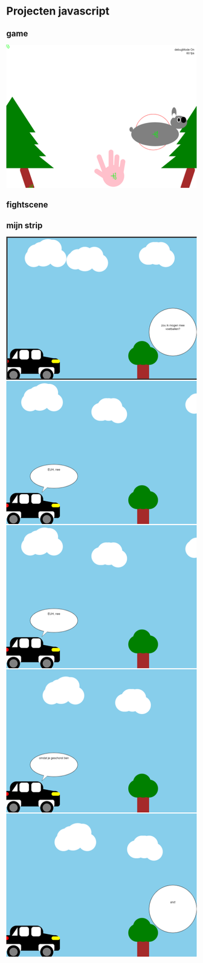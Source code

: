 # Projecten javascript

## game
<img src="images/game.png">

## fightscene

## mijn strip

<img src="images/strip1.png">
<img src="images/strip2.png">
<img src="images/strip3.png">
<img src="images/strip4.png">
<img src="images/strip5.png">

